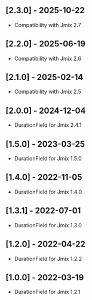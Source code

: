 ## [2.3.0] - 2025-10-22

- Compatibility with Jmix 2.7

## [2.2.0] - 2025-06-19

- Compatibility with Jmix 2.6

## [2.1.0] - 2025-02-14

- Compatibility with Jmix 2.5

## [2.0.0] - 2024-12-04

- DurationField for Jmix 2.4.1

## [1.5.0] - 2023-03-25

- DurationField for Jmix 1.5.0

## [1.4.0] - 2022-11-05

- DurationField for Jmix 1.4.0

## [1.3.1] - 2022-07-01

- DurationField for Jmix 1.3.0

## [1.2.0] - 2022-04-22

- DurationField for Jmix 1.2.2

## [1.0.0] - 2022-03-19

- DurationField for Jmix 1.2.1
